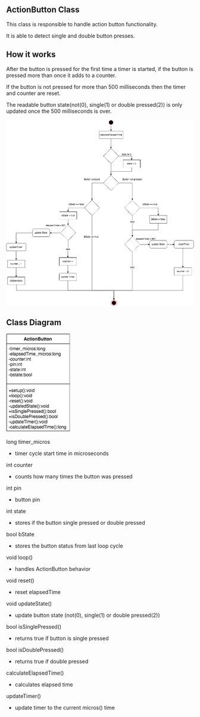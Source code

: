 ## ActionButton Class

This class is responsible to handle action button functionality.

It is able to detect single and double button presses.

## How it works

After the button is pressed for the first time a timer is started, if the button
 is pressed more than once it adds to a counter.

If the button is not pressed for more than 500 milliseconds then the timer and
counter are reset.

The readable button state(not(0), single(1) or double pressed(2)) is only
updated once the 500 milliseconds is over.

![alt text](https://github.com/LucasCoraca/M365-Unlocked/blob/master/doc/classes/ActionButton.png)

## Class Diagram

![alt text](https://github.com/LucasCoraca/M365-Unlocked/blob/master/doc/classes/ActionButtonClass.png)

long timer_micros

* timer cycle start time in microseconds

int counter

* counts how many times the button was pressed

int pin

* button pin

int state

* stores if the button single pressed or double pressed

bool bState

* stores the button status from last loop cycle

void loop()

* handles ActionButton behavior

void reset()

* reset elapsedTime

void updateState()

* update button state (not(0), single(1) or double pressed(2))

bool isSinglePressed()

* returns true if button is single pressed

bool isDoublePressed()

* returns true if double pressed

calculateElapsedTime()

* calculates elapsed time

updateTimer()

* update timer to the current micros() time
